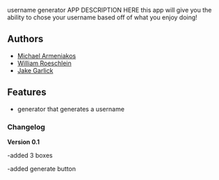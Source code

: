 username generator
APP DESCRIPTION HERE
this app will give you the ability to chose your username based off of what you enjoy doing!
## Authors

- [Michael Armeniakos](http://link-to-website-here/)
- [William Roeschlein](http://link-to-website-here/)
- [Jake Garlick](http://link-to-website-here/)

## Features

- generator that generates a username

### Changelog

**Version 0.1**

-added 3 boxes

-added generate button
